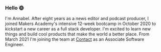 ### Hello 🌞

I'm Annabel. After eight years as a news editor and podcast producer, I joined Makers Academy's intensive 12-week bootcamp in October 2020 to kickstart a new career as a full stack developer. I'm excited to learn new things and build cool products that make the world a better place. From March 2021 I'm joining the team at [Contact](https://contact.xyz/) as an Associate Software Engineer.
